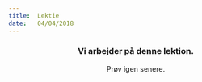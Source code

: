 ```yaml
---
title:  Lektie
date:   04/04/2018
---
```


### <center>Vi arbejder på denne lektion.</center>
<center>Prøv igen senere.</center>